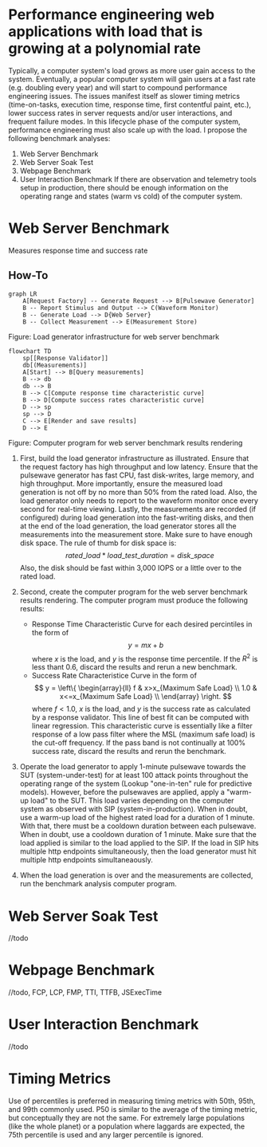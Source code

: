# Performance engineering web applications with load that is growing at a polynomial rate
Typically, a computer system's load grows as more user gain access to the system.  Eventually, a popular computer system will gain users at a fast rate (e.g. doubling every year) and will start to compound performance engineering issues.  The issues manifest itself as slower timing metrics (time-on-tasks, execution time, response time, first contentful paint, etc.), lower success rates in server requests and/or user interactions, and frequent failure modes.  In this lifecycle phase of the computer system, performance engineering must also scale up with the load.  I propose the following benchmark analyses:
  1. Web Server Benchmark
  1. Web Server Soak Test
  1. Webpage Benchmark
  1. User Interaction Benchmark
If there are observation and telemetry tools setup in production, there should be enough information on the operating range and states (warm vs cold) of the computer system.

# Web Server Benchmark
Measures response time and success rate

## How-To

```mermaid
graph LR
    A[Request Factory] -- Generate Request --> B[Pulsewave Generator]
    B -- Report Stimulus and Output --> C(Waveform Monitor)
    B -- Generate Load --> D{Web Server}
    B -- Collect Measurement --> E(Measurement Store)
```
Figure: Load generator infrastructure for web server benchmark
```mermaid
flowchart TD
    sp[[Response Validator]]
    db[(Measurements)]
    A[Start] --> B[Query measurements]
    B --> db
    db --> B
    B --> C[Compute response time characteristic curve]
    B --> D[Compute success rates characteristic curve]
    D --> sp
    sp --> D
    C --> E[Render and save results]
    D --> E
```
Figure: Computer program for web server benchmark results rendering
1.  First, build the load generator infrastructure as illustrated.  Ensure that the request factory has high throughput and low latency.  Ensure that the pulsewave generator has fast CPU, fast disk-writes, large memory, and high throughput.  More importantly, ensure the measured load generation is not off by no more than 50% from the rated load.  Also, the load generator only needs to report to the waveform monitor once every second for real-time viewing.  Lastly, the measurements are recorded (if configured) during load generation into the fast-writing disks, and then at the end of the load generation, the load generator stores all the measurements into the measurement store.  Make sure to have enough disk space.  The rule of thumb for disk space is: $$rated\_load * load\_test\_duration = disk\_space$$
Also, the disk should be fast within 3,000 IOPS or a little over to the rated load.
1.  Second, create the computer program for the web server benchmark results rendering.  The computer program must produce the following results:
    
    - Response Time Characteristic Curve for each desired percintiles in the form of $$y = mx + b$$ where $x$ is the load, and $y$ is the response time percentile.  If the $R^2$ is less thant 0.6, discard the results and rerun a new benchmark.
    - Success Rate Characteristice Curve in the form of $$ y =
     \left\{
        \begin{array}{ll}
            f & x>x_{Maximum Safe Load} \\
            1.0 & x<=x_{Maximum Safe Load} \\
        \end{array} 
    \right.  $$ where $f < 1.0$, $x$ is the load, and $y$ is the success rate as calculated by a response validator.  This line of best fit can be computed with linear regression.  This characteristic curve is essentially like a filter response of a low pass filter where the MSL (maximum safe load) is the cut-off frequency.  If the pass band is not continually at 100% success rate, discard the results and rerun the benchmark.
1.  Operate the load generator to apply 1-minute pulsewave towards the SUT (system-under-test) for at least 100 attack points throughout the operating range of the system (Lookup "one-in-ten" rule for predictive models).  However, before the pulsewaves are applied, apply a "warm-up load" to the SUT.  This load varies depending on the computer system as observed with SIP (system-in-production).  When in doubt, use a warm-up load of the highest rated load for a duration of 1 minute.  With that, there must be a cooldown duration between each pulsewave.  When in doubt, use a cooldown duration of 1 minute.
Make sure that the load applied is similar to the load applied to the SIP.  If the load in SIP hits multiple http endpoints simultaneously, then the load generator must hit multiple http endpoints simultaneaously.
1.  When the load generation is over and the measurements are collected, run the benchmark analysis computer program.



# Web Server Soak Test
//todo 

# Webpage Benchmark
//todo, FCP, LCP, FMP, TTI, TTFB, JSExecTime

# User Interaction Benchmark
//todo 

# Timing Metrics
Use of percentiles is preferred in measuring timing metrics with 50th, 95th, and 99th commonly used.  P50 is similar to the average of the timing metric, but conceptually they are not the same.  For extremely large populations (like the whole planet) or a population where laggards are expected, the 75th percentile is used and any larger percentile is ignored.  